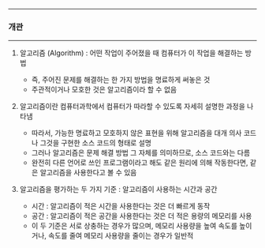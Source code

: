 -----
### 개관
-----
1. 알고리즘 (Algorithm) : 어떤 작업이 주어졌을 때 컴퓨터가 이 작업을 해결하는 방법
   - 즉, 주어진 문제를 해결하는 한 가지 방법을 명료하게 써놓은 것
   - 주관적이거나 모호한 것은 알고리즘이라 할 수 없음

2. 알고리즘이란 컴퓨터과학에서 컴퓨터가 따라할 수 있도록 자세히 설명한 과정을 나타냄
   - 따라서, 가능한 명료하고 모호하지 않은 표현을 위해 알고리즘을 대개 의사 코드나 그것을 구현한 소스 코드의 형태로 설명
   - 그러나 알고리즘은 문제 해결 방법 그 자체를 의미하므로, 소스 코드와는 다름
   - 완전히 다른 언어로 쓰인 프로그램이라고 해도 같은 원리에 의해 작동한다면, 같은 알고리즘을 사용한다고 볼 수 있음
  
3. 알고리즘을 평가하는 두 가지 기준 : 알고리즘이 사용하는 시간과 공간
   - 시간 : 알고리즘이 적은 시간을 사용한다는 것은 더 빠르게 동작
   - 공간 : 알고리즘이 적은 공간을 사용한다는 것은 더 적은 용량의 메모리를 사용
   - 이 두 기준은 서로 상충하는 경우가 많으며, 메모리 사용량을 높여 속도를 높이거나, 속도를 줄여 메모리 사용량을 줄이는 경우가 일반적

